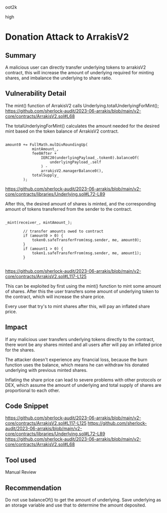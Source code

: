 oot2k

high

# Donation Attack to ArrakisV2

## Summary

A malicious user can directly transfer underlying tokens to arrakisV2 contract, this will increase the amount of underlying required for minting shares, and imbalance the underlying to share ratio.

## Vulnerability Detail

The mint() function of ArrakisV2 calls Underlying.totalUnderlyingForMint();
https://github.com/sherlock-audit/2023-06-arrakis/blob/main/v2-core/contracts/ArrakisV2.sol#L68

The totalUnderlyingForMint() calculates the amount needed for the desired mint based on the token balance of ArrakisV2 contract.

```solidity

amount0 += FullMath.mulDivRoundingUp(
            mintAmount_,
            fee0After +
                IERC20(underlyingPayload_.token0).balanceOf(
                    underlyingPayload_.self
                ) -
                arrakisV2.managerBalance0(),
            totalSupply_
        );

```
https://github.com/sherlock-audit/2023-06-arrakis/blob/main/v2-core/contracts/libraries/Underlying.sol#L72-L89

After this, the desired amount of shares is minted, and the corresponding amount of tokens transferred from the sender to the contract.

```solidity

_mint(receiver_, mintAmount_);

        // transfer amounts owed to contract
        if (amount0 > 0) {
            token0.safeTransferFrom(msg.sender, me, amount0);
        }
        if (amount1 > 0) {
            token1.safeTransferFrom(msg.sender, me, amount1);
        }
        
```
https://github.com/sherlock-audit/2023-06-arrakis/blob/main/v2-core/contracts/ArrakisV2.sol#L117-L125

This can be exploited by first using the mint() function to mint some amount of shares. After this the user transfers some amount of underlying token to the contract, which will increase the share price. 

Every user that try's to mint shares after this, will pay an inflated share price.

## Impact

If any malicious user transfers underlying tokens directly to the contract, there wont be any shares minted and all users after will pay an inflated price for the shares.

The attacker doesn't experience any financial loss, because the burn function uses the balance, which means he can withdraw his donated underlying with previous minted shares.

Inflating the share price can lead to severe problems with other protocols or DEX, which assume the amount of underlying and total supply of shares are proportional to each other. 

## Code Snippet
https://github.com/sherlock-audit/2023-06-arrakis/blob/main/v2-core/contracts/ArrakisV2.sol#L117-L125
https://github.com/sherlock-audit/2023-06-arrakis/blob/main/v2-core/contracts/libraries/Underlying.sol#L72-L89
https://github.com/sherlock-audit/2023-06-arrakis/blob/main/v2-core/contracts/ArrakisV2.sol#L68

## Tool used

Manual Review

## Recommendation

Do not use balanceOf() to get the amount of underlying. Save underlying as an storage variable and use that to determine the amount deposited. 
